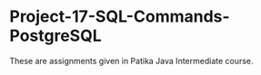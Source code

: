 # Project-17-SQL-Commands-PostgreSQL
These are assignments given in Patika Java Intermediate course.
